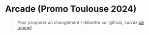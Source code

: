 # Arcade (Promo Toulouse 2024)
> Pour proposer un changement / débattre sur github, suivez [ce tutoriel](https://github.com/TempoDev/Arcade-Toulouse/blob/main/debat.md).